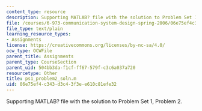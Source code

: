 ```yaml
---
content_type: resource
description: Supporting MATLAB? file with the solution to Problem Set 1, Problem 2.
file: /courses/6-973-communication-system-design-spring-2006/06e75ef4c343d3c43f3ee610c81efe32_ps1_problem2_soln.m
file_type: text/plain
learning_resource_types:
- Assignments
license: https://creativecommons.org/licenses/by-nc-sa/4.0/
ocw_type: OCWFile
parent_title: Assignments
parent_type: CourseSection
parent_uid: 504bb3da-f1cf-ff67-579f-c3c6a037a720
resourcetype: Other
title: ps1_problem2_soln.m
uid: 06e75ef4-c343-d3c4-3f3e-e610c81efe32
---
```

Supporting MATLAB? file with the solution to Problem Set 1, Problem 2.